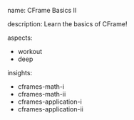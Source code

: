 name: CFrame Basics II

description: Learn the basics of CFrame!

aspects:
- workout
- deep

insights:

- cframes-math-i
- cframes-math-ii
- cframes-application-i
- cframes-application-ii

